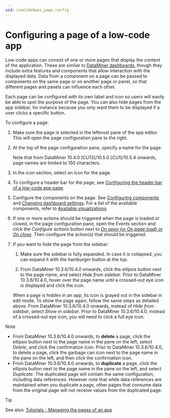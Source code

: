 ```yaml
---
uid: LowCodeApps_page_config
---
```


# Configuring a page of a low-code app

Low-code apps can consist of one or more pages that display the content of the application. These are similar to [DataMiner dashboards](xref:newR_D), though they include extra features and components that allow interaction with the displayed data. Data from a component on a page can be passed to components on the same page or on another page or panel, so that different pages and panels can influence each other.

Each page can be configured with its own label and icon so users will easily be able to spot the purpose of the page. You can also hide pages from the app sidebar, for instance because you only want them to be displayed if a user clicks a specific button.

To configure a page:

1. Make sure the page is selected in the leftmost pane of the app editor. This will open the page configuration pane to the right.

1. At the top of the page configuration pane, specify a name for the page.

   Note that from DataMiner 10.4.0 [CU13]/10.5.0 [CU1]/10.5.4 onwards<!--RN 42220-->, page names are limited to 150 characters.

1. In the *icon* section, select an icon for the page.

1. To configure a header bar for the page, see [Configuring the header bar of a low-code app page](xref:LowCodeApps_header_config).

1. Configure the components on the page. See [Configuring components](xref:Configuring_components) and [Changing dashboard settings](xref:Changing_dashboard_settings). For a list of the available components, refer to [Available visualizations](xref:Available_visualizations).

1. If one or more actions should be triggered when the page is loaded or closed, in the page configuration pane, open the *Events* section and click the *Configure actions* button next to [*On open* (or *On page load*) or *On close*](xref:LowCodeApps_event_config). Then configure the action(s) that should be triggered.

1. If you want to hide the page from the sidebar:

   1. Make sure the sidebar is fully expanded. In case it is collapsed, you can expand it with the hamburger button at the top.

   1. From DataMiner 10.3.6/10.4.0 onwards, click the ellipsis button next to the page name, and select *Hide from sidebar*.<!-- RN 36097 --> Prior to DataMiner 10.3.6/10.4.0, hover over the page name until a crossed-out eye icon is displayed and click the icon.

   When a page is hidden in an app, its icon is grayed out in the sidebar in edit mode. To show the page again, follow the same steps as detailed above. From DataMiner 10.3.6/10.4.0 onwards, instead of *Hide from sidebar*, select *Show in sidebar*.<!-- RN 36097 --> Prior to DataMiner 10.3.6/10.4.0, instead of a crossed-out eye icon, you will need to click a full eye icon.

> [!NOTE]
>
> - From DataMiner 10.3.6/10.4.0 onwards, to **delete** a page, click the ellipsis button next to the page name in the pane on the left, select *Delete*, and click the confirmation icon.<!-- RN 36097 --> Prior to DataMiner 10.3.6/10.4.0, to delete a page, click the garbage can icon next to the page name in the pane on the left, and then click the confirmation icon.
> - From DataMiner 10.3.6/10.4.0 onwards, to **duplicate** a page, click the ellipsis button next to the page name in the pane on the left, and select *Duplicate*.<!-- RN 36097 --> The duplicated page will contain the same configuration, including data references. However note that while data references are maintained when you duplicate a page, other pages that consume data from the original page will not receive values from the duplicated page.

> [!TIP]
> See also: [Tutorials - Managing the pages of an app](xref:Tutorial_Apps_Managing_Pages)
